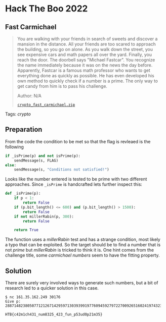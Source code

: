 # Hack The Boo 2022

## Fast Carmichael

> You are walking with your friends in search of sweets and discover a mansion in the distance. All your friends are too scared to approach the building, so you go on alone. As you walk down the street, you see expensive cars and math papers all over the yard. Finally, you reach the door. The doorbell says "Michael Fastcar". You recognize the name immediately because it was on the news the day before. Apparently, Fastcar is a famous math professor who wants to get everything done as quickly as possible. He has even developed his own method to quickly check if a number is a prime. The only way to get candy from him is to pass his challenge.
>
>  Author: N/A
>
> [`crypto_fast_carmichael.zip`](crypto_fast_carmichael.zip)

Tags: _crypto_

## Preparation
From the code the condition to be met so that the flag is revleaed is the following

```python
if _isPrime(p) and not isPrime(p):
    sendMessage(s, FLAG)
else:
    sendMessage(s, "Conditions not satisfied!")
```

Looks like the number entered is tested to be prime with two different approaches. Since ```_isPrime``` is handcrafted lets further inspect this:

```python
def _isPrime(p):
    if p < 1:
        return False
    if (p.bit_length() <= 600) and (p.bit_length() > 1500):
        return False
    if not millerRabin(p, 300):
        return False

    return True
```

The function uses a *millerRabin* test and has a strange condition, most likely a typo that can be exploited. So the target should be to find a number that is not *prime* but *millerRabin* is tricked to think it is. One hint comes from the challenge title, some *carmichael numbers* seem to have the fitting property.

## Solution
There are surely very involved ways to generate such numbers, but a bit of research led to a quicker solution in this case.

```
$ nc 161.35.162.249 30176
Give p: 2887148238050771212671429597130393991977609459279722700926516024197432303799152733116328983144639225941977803110929349655578418949441740933805615113979999421542416933972905423711002751042080134966731755152859226962916775325475044445856101949404200039904432116776619949629539250452698719329070373564032273701278453899126120309244841494728976885406024976768122077071687938121709811322297802059565867

HTB{c42m1ch431_num8325_423_fun_p53ud0p21m35}
```